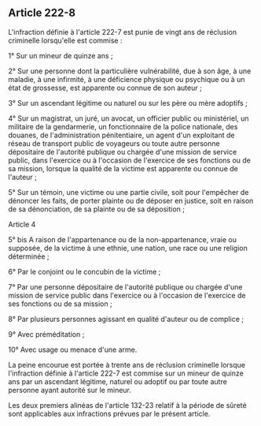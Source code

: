 Article 222-8
----
L'infraction définie à l'article 222-7 est punie de vingt ans de réclusion
criminelle lorsqu'elle est commise :

1° Sur un mineur de quinze ans ;

2° Sur une personne dont la particulière vulnérabilité, due à son âge, à une
maladie, à une infirmité, à une déficience physique ou psychique ou à un état de
grossesse, est apparente ou connue de son auteur ;

3° Sur un ascendant légitime ou naturel ou sur les père ou mère adoptifs ;

4° Sur un magistrat, un juré, un avocat, un officier public ou ministériel, un
militaire de la gendarmerie, un fonctionnaire de la police nationale, des
douanes, de l'administration pénitentiaire, un agent d'un exploitant de réseau
de transport public de voyageurs ou toute autre personne dépositaire de
l'autorité publique ou chargée d'une mission de service public, dans l'exercice
ou à l'occasion de l'exercice de ses fonctions ou de sa mission, lorsque la
qualité de la victime est apparente ou connue de l'auteur ;

5° Sur un témoin, une victime ou une partie civile, soit pour l'empêcher de
dénoncer les faits, de porter plainte ou de déposer en justice, soit en raison
de sa dénonciation, de sa plainte ou de sa déposition ;

Article 4

5° bis A raison de l'appartenance ou de la non-appartenance, vraie ou supposée,
de la victime à une ethnie, une nation, une race ou une religion déterminée ;

6° Par le conjoint ou le concubin de la victime ;

7° Par une personne dépositaire de l'autorité publique ou chargée d'une mission
de service public dans l'exercice ou à l'occasion de l'exercice de ses fonctions
ou de sa mission ;

8° Par plusieurs personnes agissant en qualité d'auteur ou de complice ;

9° Avec préméditation ;

10° Avec usage ou menace d'une arme.

La peine encourue est portée à trente ans de réclusion criminelle lorsque
l'infraction définie à l'article 222-7 est commise sur un mineur de quinze ans
par un ascendant légitime, naturel ou adoptif ou par toute autre personne ayant
autorité sur le mineur.

Les deux premiers alinéas de l'article 132-23 relatif à la période de sûreté
sont applicables aux infractions prévues par le présent article.
